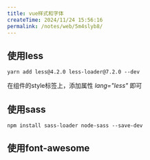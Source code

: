 ```yaml
---
title: vue样式和字体
createTime: 2024/11/24 15:56:16
permalink: /notes/web/5m4slyb8/
---
```

## 使用less

`yarn add less@4.2.0 less-loader@7.2.0 --dev`

在组件的style标签上，添加属性 *lang="less"* 即可

## 使用sass

`npm install sass-loader node-sass --save-dev`



## 使用font-awesome



